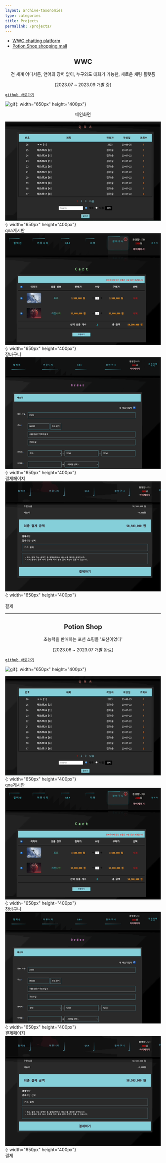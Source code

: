 ```yaml
---
layout: archive-taxonomies
type: categories
title: Projects
permalink: /projects/
---   
```

<style>
.center-text {
  text-align: center;
}
</style>

<div class="taxonomies-wrapper">
  <ul class="taxonomies">
    <li><a class="taxonomy" href="#wwc">
      <span>WWC</span>
      <span class="taxonomy-count">chatting platform</span>
    </a></li>
    <li><a class="taxonomy" href="#potion">
      <span>Potion Shop</span>
      <span class="taxonomy-count">shopping mall</span>
    </a></li>
  </ul>
</div>
  <h2 class = "center-text" id="wwc">WWC</h2>  
  <p class = "center-text">전 세계 어디서든, 언어의 장벽 없이, 누구와도 대화가 가능한, 새로운 채팅 플랫폼</p>
  <p class = "center-text">(2023.07 ~ 2023.09 개발 중)</p>
 
[`github 바로가기`](https://github.com/bonugg/WorldChatProject)<br/>   
  
![gif](potion.gif){: width="650px" height="400px"}<br/>  
<p class = "center-text">메인화면</p>

![gif](qna.gif){: width="650px" height="400px"}<br/> 
qna게시판<br/>
![gif](cart.gif){: width="650px" height="400px"}<br/>
장바구니<br/> 
![gif](pay.gif){: width="650px" height="400px"}<br/>
결제페이지<br/> 
![gif](payment.gif){: width="650px" height="400px"}<br/>  
결제<br/>

<hr>
<h2 class = "center-text" id="potion">Potion Shop</h2>
<p class = "center-text">초능력을 판매하는 포션 쇼핑몰 '포션이었다'</p>
<p class = "center-text">(2023.06 ~ 2023.07 개발 완료)</p>

[`github 바로가기`](https://github.com/three-team1/main/tree/main)<br/>   
    
![gif](potion.gif){: width="650px" height="400px"}   
   
![gif](qna.gif){: width="650px" height="400px"}   
qna게시판   
![gif](cart.gif){: width="650px" height="400px"}<br/>
장바구니<br/> 
![gif](pay.gif){: width="650px" height="400px"}<br/>
결제페이지<br/> 
![gif](payment.gif){: width="650px" height="400px"}    
결제    
  